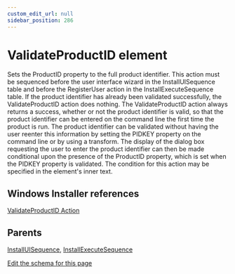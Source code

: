 ```yaml
---
custom_edit_url: null
sidebar_position: 286
---
```

# ValidateProductID element
Sets the ProductID property to the full product identifier. This action must be sequenced before the user interface wizard in the InstallUISequence table and before the RegisterUser action in the InstallExecuteSequence table. If the product identifier has already been validated successfully, the ValidateProductID action does nothing. The ValidateProductID action always returns a success, whether or not the product identifier is valid, so that the product identifier can be entered on the command line the first time the product is run. The product identifier can be validated without having the user reenter this information by setting the PIDKEY property on the command line or by using a transform. The display of the dialog box requesting the user to enter the product identifier can then be made conditional upon the presence of the ProductID property, which is set when the PIDKEY property is validated. The condition for this action may be specified in the element's inner text.

## Windows Installer references
[ValidateProductID Action](https://docs.microsoft.com/en-us/windows/win32/msi/validateproductid-action)

## Parents
[InstallUISequence](installuisequence.md), [InstallExecuteSequence](installexecutesequence.md)

[Edit the schema for this page](https://github.com/wixtoolset/web/blob/master/src/xsd4/wix.xsd)